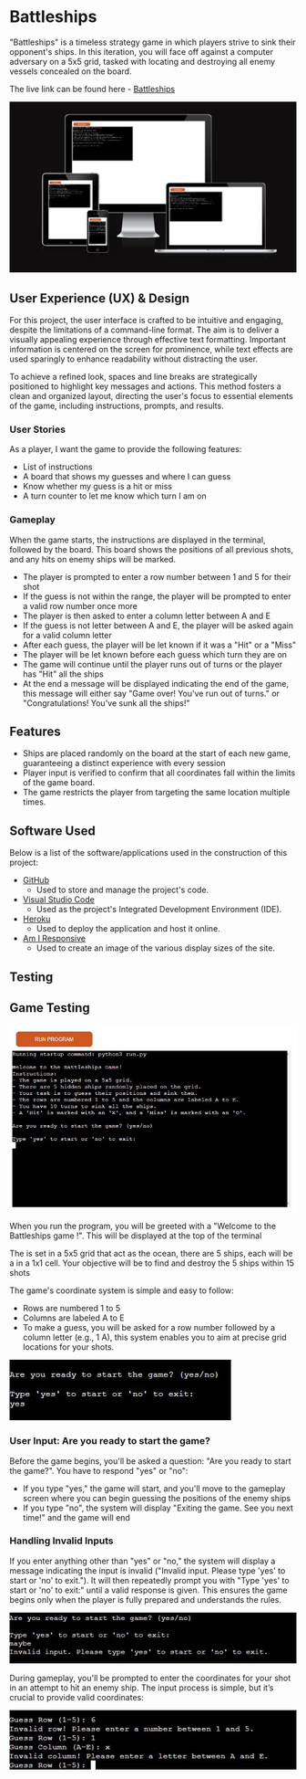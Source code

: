 # Battleships

"Battleships" is a timeless strategy game in which players strive to sink their opponent's ships. In this iteration, you will face off against a computer adversary on a 5x5 grid, tasked with locating and destroying all enemy vessels concealed on the board.

The live link can be found here - [Battleships](https://battleships-vs-computer-d6d3e8954180.herokuapp.com/)

![Battleship Am I Responsive Image](/assets/images/responsive.png)

## User Experience (UX) & Design

For this project, the user interface is crafted to be intuitive and engaging, despite the limitations of a command-line format. The aim is to deliver a visually appealing experience through effective text formatting. Important information is centered on the screen for prominence, while text effects are used sparingly to enhance readability without distracting the user.

To achieve a refined look, spaces and line breaks are strategically positioned to highlight key messages and actions. This method fosters a clean and organized layout, directing the user's focus to essential elements of the game, including instructions, prompts, and results.

### User Stories

As a player, I want the game to provide the following features:

- List of instructions
- A board that shows my guesses and where I can guess
- Know whether my guess is a hit or miss
- A turn counter to let me know which turn I am on

### Gameplay

When the game starts, the instructions are displayed in the terminal, followed by the board. This board shows the positions of all previous shots, and any hits on enemy ships will be marked.

- The player is prompted to enter a row number between 1 and 5 for their shot
 - If the guess is not within the range, the player will be prompted to enter a valid row number once more
- The player is then asked to enter a column letter between A and E
 - If the guess is not letter between A and E, the player will be asked again for a valid column letter
- After each guess, the player will be let known if it was a "Hit" or a "Miss"
- The player will be let known before each guess which turn they are on
- The game will continue until the player runs out of turns or the player has "Hit" all the ships
- At the end a message will be displayed indicating the end of the game, this message will either say "Game over! You've run out of turns." or "Congratulations! You've sunk all the ships!"

## Features

- Ships are placed randomly on the board at the start of each new game, guaranteeing a distinct experience with every session
- Player input is verified to confirm that all coordinates fall within the limits of the game board.
- The game restricts the player from targeting the same location multiple times.

## Software Used

Below is a list of the software/applications used in the construction of this project:

- [GitHub](https://github.com/)
    - Used to store and manage the project's code.
- [Visual Studio Code](https://code.visualstudio.com/)
    - Used as the project's Integrated Development Environment (IDE).
- [Heroku](https://dashboard.heroku.com/apps)
    - Used to deploy the application and host it online.
- [Am I Responsive](https://ui.dev/amiresponsive)
    - Used to create an image of the various display sizes of the site.

## Testing

## Game Testing

![Screenshot of starting page](/assets/images/starting_page.png)

When you run the program, you will be greeted with a "Welcome to the Battleships game !". This will be displayed at the top of the terminal

The is set in a 5x5 grid that act as the ocean, there are 5 ships, each will be a in a 1x1 cell. Your objective will be to find and destroy the 5 ships within 15 shots

The game's coordinate system is simple and easy to follow:

- Rows are numbered 1 to 5
- Columns are labeled A to E
- To make a guess, you will be asked for a row number followed by a column letter (e.g., 1 A), this system enables you to aim at precise grid locations for your shots.

![Are you ready?](/assets/images/start_game.png)

### User Input: Are you ready to start the game?

Before the game begins, you'll be asked a question: "Are you ready to start the game?". You have to respond "yes" or "no":

- If you type "yes," the game will start, and you'll move to the gameplay screen where you can begin guessing the positions of the enemy ships
- If you type "no", the system will display "Exiting the game. See you next time!" and the game will end

### Handling Invalid Inputs

If you enter anything other than "yes" or "no," the system will display a message indicating the input is invalid ("Invalid input. Please type 'yes' to start or 'no' to exit."). It will then repeatedly prompt you with "Type 'yes' to start or 'no' to exit:" until a valid response is given. This ensures the game begins only when the player is fully prepared and understands the rules.

![Invalid input](/assets/images/invalid_input.png)

During gameplay, you'll be prompted to enter the coordinates for your shot in an attempt to hit an enemy ship. The input process is simple, but it’s crucial to provide valid coordinates:

![Invalid coordinates](/assets/images/invalid_coordinates.png)